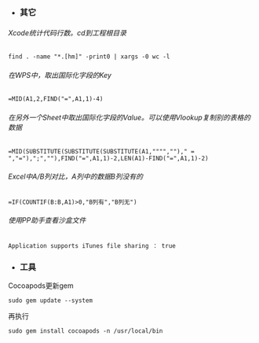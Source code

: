 - ### 其它

###### Xcode统计代码行数。cd到工程根目录

```
find . -name "*.[hm]" -print0 | xargs -0 wc -l
```

###### 在WPS中，取出国际化字段的Key

```
=MID(A1,2,FIND("=",A1,1)-4)

```

######  在另外一个Sheet中取出国际化字段的Value。可以使用Vlookup复制别的表格的数据

```
=MID(SUBSTITUTE(SUBSTITUTE(SUBSTITUTE(A1,"""","")," = ","="),";",""),FIND("=",A1,1)-2,LEN(A1)-FIND("=",A1,1)-2)
```

###### Excel中A/B列对比，A列中的数据B列没有的

```
=IF(COUNTIF(B:B,A1)>0,"B列有","B列无")
```

###### 使用PP助手查看沙盒文件

```
Application supports iTunes file sharing ： true
```

- ### 工具

Cocoapods更新gem

```
sudo gem update --system
```

再执行

```
sudo gem install cocoapods -n /usr/local/bin
```

